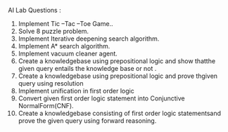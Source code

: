 AI Lab Questions :

1. Implement Tic –Tac –Toe Game.. 
2. Solve 8 puzzle problem. 
3. Implement Iterative deepening search algorithm. 
4. Implement A* search algorithm. 
5. Implement vacuum cleaner agent. 
6. Create a knowledgebase using prepositional logic  and  show thatthe given query entails the knowledge base or not .
7. Create a knowledgebase using prepositional logic  and  prove thgiven query using resolution
8. Implement unification in first order logic 
9. Convert  given first order logic statement into Conjunctive NormalForm(CNF).
10. Create a knowledgebase consisting of first order logic statementsand prove the given query using forward reasoning.
